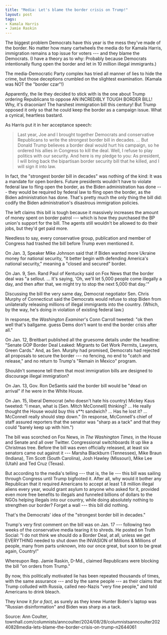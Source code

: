 ```yaml
---
title: "Media: Let's blame the border crisis on Trump!"
layout: post
tags:
- Kamala Harris
- Jamie Raskin
---
```


The biggest problem Democrats have this year is the mess they've made of the border. No matter how many cartwheels the media do for Kamala Harris, immigration remains a top issue for voters --- and they blame the Democrats. (I have a theory as to why: Probably because Democrats intentionally flung open the border and let in 10 million illegal immigrants.)

The media-Democratic Party complex has tried all manner of lies to hide the crime, but those deceptions crumbled on the slightest examination. (Kamala was NOT the "border czar"!)

Apparently, the lie they decided to stick with is the one about Trump ordering Republicans to oppose AN INCREDIBLY TOUGH BORDER BILL! Why, it's draconian! The harshest immigration bill this century! But Trump opposed it only so that he could keep the border as a campaign issue. What a cynical, heartless bastard.

As Harris put it in her acceptance speech:

> Last year, Joe and I brought together Democrats and conservative Republicans to write the strongest border bill in decades. ... But Donald Trump believes a border deal would hurt his campaign, so he ordered his allies in Congress to kill the deal. Well, I refuse to play politics with our security. And here is my pledge to you: As president, I will bring back the bipartisan border security bill that he killed, and I will sign it into law.

In fact, the "strongest border bill in decades" was nothing of the kind: It was a mandate for open borders. Future presidents wouldn't have to violate federal law to fling open the border, as the Biden administration has done --- they would be required by federal law to fling open the border, as the Biden administration has done. That's pretty much the only thing the bill did: codify the Biden administration's disastrous immigration policies.

The left claims this bill is tough because it massively increases the amount of money spent on border patrol --- which is how they purchased the BP union's support for the bill. The agents still wouldn't be allowed to do their jobs, but they'd get paid more.

Needless to say, every conservative group, publication and member of Congress had trashed the bill before Trump even mentioned it.

On Jan. 3, Speaker Mike Johnson said that if Biden wanted more Ukraine money for national security, "it better begin with defending America's national security," meaning a "closed and secured" border.

On Jan. 9, Sen. Rand Paul of Kentucky said on Fox News that the border deal was "a sellout. ... It's saying, 'Oh, we'll let 5,000 people come illegally a day, and then after that, we might try to stop the next 5,000 that day.'"

Discussing the bill the very same day, Democrat negotiator Sen. Chris Murphy of Connecticut said the Democrats would refuse to stop Biden from unilaterally releasing millions of illegal immigrants into the country. (Which, by the way, he's doing in violation of existing federal law.)

In response, the *Washington Examiner*'s Conn Carroll tweeted: "ok then well that's ballgame. guess Dems don't want to end the border crisis after all."

On Jan. 12, Breitbart published all the gruesome details under the headline: "Senate GOP Border Deal Leaked: Migrants to Get Work Permits, Lawyers, Green Cards." And, as Sen. Murphy had promised, Democrats had rejected all proposals to secure the border --- no fencing, no end to "catch and release," and no return to Trump's "Remain in Mexico" program.

Shouldn't someone tell them that most immigration bills are designed to discourage illegal immigration?

On Jan. 13, Gov. Ron DeSantis said the border bill would be "dead on arrival" if he were in the White House.

On Jan. 15, liberal Democrat (who doesn't hate his country) Mickey Kaus tweeted: "I mean, what is [Sen. Mitch McConnell] thinking? ... He really thought the House would buy this s**t sandwich? ... Has he lost it? ... McConnell really should step down." (In response, McConnell's chief of staff assured reporters that the senator was "sharp as a tack" and that they could "barely keep up with him.")

The bill was scorched on Fox News, in *The Washington Times,* in the House and Senate and all over Twitter. Congressional switchboards lit up like a Christmas tree. Before the bill was even officially released, at least six senators came out against it --- Marsha Blackburn (Tennessee), Mike Braun (Indiana), Tim Scott (South Carolina), Josh Hawley (Missouri), Mike Lee (Utah) and Ted Cruz (Texas).

But according to the media's telling --- that is, the lie --- this bill was sailing through Congress until Trump bigfooted it. After all, why would it bother any Republican that it required Americans to accept at least 1.8 million illegal aliens every year, would grant asylum to anyone who asked for it, provided even more free benefits to illegals and funneled billions of dollars to the NGOs helping illegals into our country, while doing absolutely nothing to strengthen our border? Forget a wall --- this bill did nothing.

That's the Democrats' idea of the "strongest border bill in decades."

Trump's very first comment on the bill was on Jan. 17 --- following two weeks of the conservative media tearing it to shreds. He posted on Truth Social: "I do not think we should do a Border Deal, at all, unless we get EVERYTHING needed to shut down the INVASION of Millions & Millions of people, many from parts unknown, into our once great, but soon to be great again, Country!"

Whereupon Rep. Jamie Raskin, D-Md., claimed Republicans were blocking the bill "on orders from Trump."

By now, this politically motivated lie has been repeated thousands of times, with the same assurance --- and by the same people --- as their claims that Trump colluded with Russia, called neo-Nazis "very fine people," and told Americans to drink bleach.

They know it *for a fact,* as surely as they knew Hunter Biden's laptop was "Russian disinformation" and Biden was sharp as a tack.

Source: Ann Coulter, townhall.com/columnists/anncoulter/2024/08/28/columnistsanncoulter20240828media-lets-blame-the-border-crisis-on-trump-n2644061
